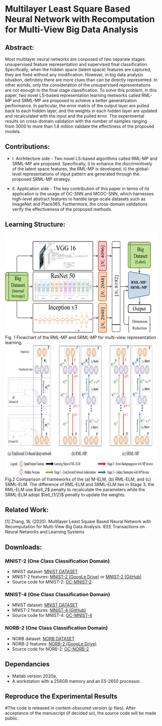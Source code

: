 # Multilayer Least Square Based Neural Network with Recomputation for Multi-View Big Data Analysis
## Abstract:

Most multilayer neural networks are conposed of two separate stages: unsupervised feature representation and supervised final classification. Specifically, when the hidden space (latent space) features are captured, they are fixed without any modification. However, in big data analysis situation, definitely there are more clues than can be directly represented. In other worlds, only the consideration of the unsupervised representations are not enough to the final stage classification. To solve this problem, in this paper, two novel LS-based representation learning metworks called RML-MP and SRML-MP are proposed to achieve a better generalization performance. In particular, the error matrix of the output layer are pulled back to each hidden layer, and the weights in each hidden layer are updated and recalculated with the input and the pulled error. The experimental results on cross-domain validation with the number of samples ranging from 3000 to more than 1.8 million validate the effectiness of the proposed models.  

## Contributions:
* I. Architecture side -  Two novel LS-based algorithms called RML-MP and SRML-MP are proposed. Specifically, i) to enhance the discriminitively of the latent space features, the RML-MP is developed; ii) the global-level representations of input pattern are generated through the proposed SRML-MP strategy.

* II. Application side - The key contribution of this paper in terms of its application is the usage of OC-SNN and MCOC-SNN, which harnesses high-level abstract features to handle large-scale datasets such as ImageNet and Place365. Furthermore, the cross-domain validations verify the effectiveness of the proposed methods. 

## Learning Structure:

<img src="https://github.com/W1AE/Retraining/blob/main/f.jpg" width="550" height="330" />
Fig. 1 Flowchart of the RML-MP and SRML-MP for multi-view representation learning.

<img src="https://github.com/W1AE/Retraining/blob/main/f1.jpg" width="1050" height="430" />
Fig.2 Comparison of frameworks of the (a) M-ELM, (b) RML-ELM, and (c) SRML-ELM. The difference of RML-ELM and SRML-ELM lies in Stage 3, the RML-ELM use $\ell_2$ penalty to recalculate the parameters while the SRML-ELM adopt $\ell_{1/2}$ penalty to update the weights.

## Related Work:

[1] Zhang, W. (2020). Multilayer Least Square Based Neural Network with Recomputation for Multi-View Big Data Analysis. IEEE Transactions on Neural Networks and Learning Systems

## Downloads:
### MNIST-2 (One Class Classification Domain)
* MNIST dataset: [MNIST DATASET](http://yann.lecun.com/exdb/mnist/)
* MNIST-2 features: [MNIST-2 (GoogLe Drive)](https://drive.google.com/file/d/1kWEMoIbtR8TKJq0X8btXrFqSetzOyHWH/view?usp=sharing) or [MNIST-2 (GitHub)](https://github.com/W1AE/Retraining/blob/main/M_2.mat)
* Source code for MNIST-2: [OC-MNIST-2](https://github.com/W1AE/Retraining/blob/main/Demo_MNIST.zip)
### MNIST-4 (One Class Classification Domain)
* MNIST dataset: [MNIST DATASET](http://yann.lecun.com/exdb/mnist/)
* MNIST-2 features: [MNIST-4 (GitHub)](https://github.com/W1AE/Retraining/blob/main/M_4.mat) 
* Source code for MNIST-4: [OC-MNIST-4](https://github.com/W1AE/Retraining/blob/main/Demo_MNIST.zip)
### NORB-2 (One Class Classification Domain)
* NORB dataset: [NORB DATASET](https://cs.nyu.edu/~ylclab/data/norb-v1.0-small/)
* NORB-2 features: [NORB-2 (GoogLe Drive)](https://drive.google.com/file/d/11CNibSMWIP77VYPBiN9-GEmDQT-jTWnl/view?usp=sharing)
* Source code for NORB-2: [OC-NORB-2](https://github.com/W1AE/Retraining/blob/main/Demo_NORB.zip)

## Dependancies
* Matlab version 2020a,
* A workstation with a 256GB memory and an E5-2650 processor.

## Reproduce the Experimental Results

#The code is released in content-obscured version (p files). After acceptance of the manuscript (if decided so), the source code will be made public.

